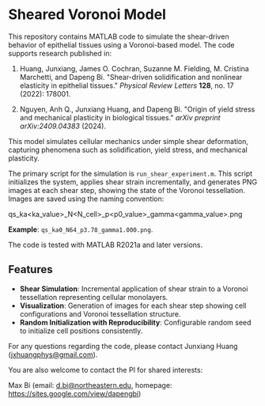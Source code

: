 # Sheared Voronoi Model

This repository contains MATLAB code to simulate the shear-driven behavior of epithelial tissues using a Voronoi-based model. The code supports research published in:

1. Huang, Junxiang, James O. Cochran, Suzanne M. Fielding, M. Cristina Marchetti, and Dapeng Bi. "Shear-driven solidification and nonlinear elasticity in epithelial tissues." *Physical Review Letters* **128**, no. 17 (2022): 178001.

2. Nguyen, Anh Q., Junxiang Huang, and Dapeng Bi. "Origin of yield stress and mechanical plasticity in biological tissues." *arXiv preprint arXiv:2409.04383* (2024).

This model simulates cellular mechanics under simple shear deformation, capturing phenomena such as solidification, yield stress, and mechanical plasticity.

The primary script for the simulation is `run_shear_experiment.m`. This script initializes the system, applies shear strain incrementally, and generates PNG images at each shear step, showing the state of the Voronoi tessellation. Images are saved using the naming convention:

qs_ka<ka_value>_N<N_cell>_p<p0_value>_gamma<gamma_value>.png

**Example**: `qs_ka0_N64_p3.78_gamma1.000.png`.

The code is tested with MATLAB R2021a and later versions.

## Features
- **Shear Simulation**: Incremental application of shear strain to a Voronoi tessellation representing cellular monolayers.
- **Visualization**: Generation of images for each shear step showing cell configurations and Voronoi tessellation structure.
- **Random Initialization with Reproducibility**: Configurable random seed to initialize cell positions consistently.

For any questions regarding the code, please contact Junxiang Huang (jxhuangphys@gmail.com).

You are also welcome to contact the PI for shared interests:

Max Bi (email: d.bi@northeastern.edu, homepage: https://sites.google.com/view/dapengbi)
